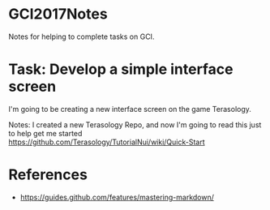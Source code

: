 # GCI2017Notes
Notes for helping to complete tasks on GCI.

# Task: Develop a simple interface screen
I'm going to be creating a new interface screen on the game Terasology.

Notes: I created a new Terasology Repo, and now I'm going to read this just to help get me started https://github.com/Terasology/TutorialNui/wiki/Quick-Start


# References
* https://guides.github.com/features/mastering-markdown/
